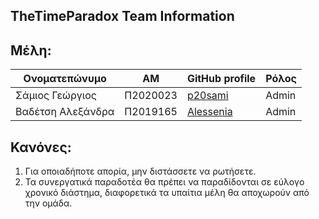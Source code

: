 ## TheTimeParadox Team Information

## Μέλη:
| Ονοματεπώνυμο | ΑΜ | GitHub profile | Ρόλος |
| -- | -- | -- | -- |
| Σάμιος Γεώργιος | Π2020023 | [p20sami](https://github.com/p20sami) | Admin |
| Βαδέτση Αλεξάνδρα | Π2019165 | [Alessenia](https://github.com/Alessenia) | Admin |

## Κανόνες:
1) Για οποιαδήποτε απορία, μην διστάσσετε να ρωτήσετε.
2) Τα συνεργατικά παραδοτέα θα πρέπει να παραδίδονται σε εύλογο χρονικό διάστημα, διαφορετικά τα υπαίτια μέλη θα αποχωρούν από την ομάδα.
